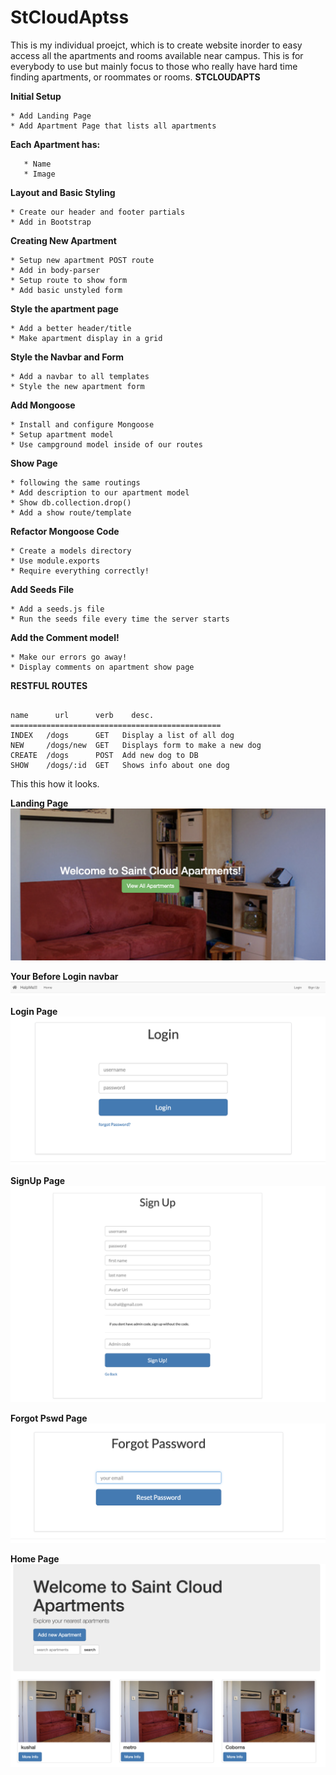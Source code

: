# StCloudAptss
This is my individual proejct, which is to create website inorder to easy access all the apartments and rooms available near campus. This is for everybody to use but mainly focus to those who really have hard time finding apartments, or roommates or rooms. 
**STCLOUDAPTS**

**Initial Setup**
```
* Add Landing Page
* Add Apartment Page that lists all apartments
```

**Each Apartment has:**
```
   * Name
   * Image
```

**Layout and Basic Styling**
```
* Create our header and footer partials
* Add in Bootstrap
```

**Creating New Apartment**
```
* Setup new apartment POST route
* Add in body-parser
* Setup route to show form
* Add basic unstyled form
```

**Style the apartment page**
```
* Add a better header/title
* Make apartment display in a grid
```

**Style the Navbar and Form**
```
* Add a navbar to all templates
* Style the new apartment form
```

**Add Mongoose**
```
* Install and configure Mongoose
* Setup apartment model
* Use campground model inside of our routes
```

**Show Page**
```
* following the same routings
* Add description to our apartment model
* Show db.collection.drop()
* Add a show route/template
```

**Refactor Mongoose Code**
```
* Create a models directory
* Use module.exports
* Require everything correctly!
```

**Add Seeds File**
```
* Add a seeds.js file
* Run the seeds file every time the server starts
```

**Add the Comment model!**
```
* Make our errors go away!
* Display comments on apartment show page
```


**RESTFUL ROUTES**
```

name      url      verb    desc.
===============================================
INDEX   /dogs      GET   Display a list of all dog
NEW     /dogs/new  GET   Displays form to make a new dog
CREATE  /dogs      POST  Add new dog to DB
SHOW    /dogs/:id  GET   Shows info about one dog
```

This this how it looks. 

**Landing Page**
![ScreenShot](https://github.com/XKushal/StCloudAptss/blob/master/landing.png)

**Your Before Login navbar**
![ScreenShot](https://github.com/XKushal/StCloudAptss/blob/master/imgs/beforeLoginNav.png)

**Login Page**
![ScreenShot](https://github.com/XKushal/StCloudAptss/blob/master/imgs/Login.png)

**SignUp Page**
![ScreenShot](https://github.com/XKushal/StCloudAptss/blob/master/imgs/SignUp.png)

**Forgot Pswd Page**
![ScreenShot](https://github.com/XKushal/StCloudAptss/blob/master/imgs/Forgot.png)

**Home Page**
![ScreenShot](https://github.com/XKushal/StCloudAptss/blob/master/imgs/Screen%20Shot%202019-03-21%20at%201.10.18%20PM.png)
